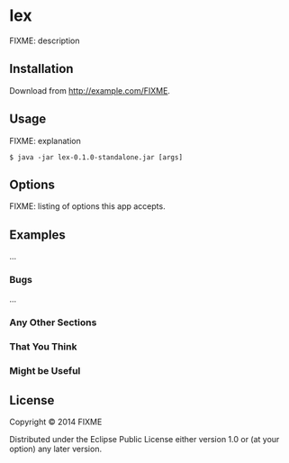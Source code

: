 # lex

FIXME: description

## Installation

Download from http://example.com/FIXME.

## Usage

FIXME: explanation

    $ java -jar lex-0.1.0-standalone.jar [args]

## Options

FIXME: listing of options this app accepts.

## Examples

...

### Bugs

...

### Any Other Sections
### That You Think
### Might be Useful

## License

Copyright © 2014 FIXME

Distributed under the Eclipse Public License either version 1.0 or (at
your option) any later version.
